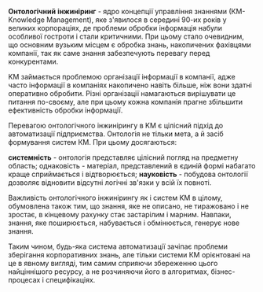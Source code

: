 **Онтологічний** **інжиніринг** - ядро концепції управління знаннями (КМ-Knowledge Management), яке з'явилося в середині 90-их років у великих корпораціях, де проблеми обробки інформація набули особливої гостроти і стали критичними. При цьому стало очевидним, що основним вузьким місцем є обробка знань, накопичених фахівцями компанії, так як саме знання забезпечують перевагу перед конкурентами.

KM займається проблемою організації інформації в компанії, адже часто інформації в компаніях накопичено навіть більше, ніж вони здатні оперативно обробити. Різні організації намагаються вирішувати це питання по-своєму, але при цьому кожна компанія прагне збільшити ефективність обробки інформації.

Перевагою онтологічного інжинірингу в KM є цілісний підхід до автоматизації підприємства. Онтологія не тільки мета, а й засіб формування систем КМ. При цьому досягаються:

**системність** - онтологія представляє цілісний погляд на предметну область;
однаковість - матеріал, представлений в єдиній формі набагато краще сприймається і відтворюється;
**науковість** - побудова онтології дозволяє відновити відсутні логічні зв'язки у всій їх повноті.

Важливість онтологічного інжинірингу як і систем KM в цілому, обумовлена також тим, що знання, яке не описано, не тиражовано і не зростає, в кінцевому рахунку стає застарілим і марним. Навпаки, знання, яке поширюється, набувається і обмінюється, генерує нове знання.

Таким чином, будь-яка система автоматизації зачіпає проблеми зберігання корпоративних знань, але тільки системи КМ орієнтовані на це в явному вигляді, тим самим сприяючи збереженню цього найціннішого ресурсу, а не розчиняючи його в алгоритмах, бізнес-процесах і специфікаціях.